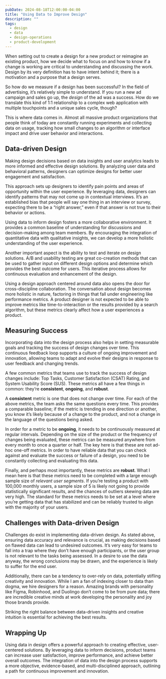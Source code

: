 ```yaml
---
pubDate: 2024-08-18T12:00:00-04:00
title: "Using Data to Improve Design"
description: ""
tags:
  - design
  - data
  - design-operations
  - product-development
---
```


When setting out to create a design for a new product or reimagine an existing product, how we decide what to focus on and how to know if a change is working are critical to understanding and discussing the work. Design by its very definition has to have intent behind it; there is a motivation and a purpose that a design serves.

So how do we measure if a design has been successful? In the field of advertising, it’s relatively simple to understand. If you run a new ad campaign and sales go up, the _design_ of the ad was a success. How do we translate this kind of 1:1 relationship to a complex web application with multiple touchpoints and a unique sales cycle, though?

This is where data comes in. Almost all massive product organizations that people think of today are constantly running experiments and collecting data on usage, tracking how small changes to an algorithm or interface impact and drive user behavior and interactions.

## Data-driven Design

Making design decisions based on data insights and user analytics leads to more informed and effective design solutions. By analyzing user data and behavioral patterns, designers can optimize designs for better user engagement and satisfaction.

This approach sets up designers to identify pain points and areas of opportunity within the user experience. By leveraging data, designers can identify patterns that may not come up in contextual interviews. It’s an established bias that people will say one thing in an interview or survey, expecting there to be a “right answer,” even if that answer is not true to their behavior or actions.

Using data to inform design fosters a more collaborative environment. It provides a common baseline of understanding for discussions and decision-making among team members. By encouraging the integration of quantitative data with qualitative insights, we can develop a more holistic understanding of the user experience.

Another important aspect is the ability to test and iterate on design solutions. A/B and usability testing are great co-creation methods that can be used to gather input on different design options and determine which provides the best outcome for users. This iterative process allows for continuous evaluation and enhancement of the design.

Using a design approach centered around data also opens the door for cross-discipline collaboration. The conversation about design becomes more holistic in nature, factoring in things that fall under engineering like performance metrics. A product designer is not expected to be able to improve metrics like time-to-interaction or the results provided by a search algorithm, but these metrics clearly affect how a user experiences a product.

## Measuring Success

Incorporating data into the design process also helps in setting measurable goals and tracking the success of design changes over time. This continuous feedback loop supports a culture of ongoing improvement and innovation, allowing teams to adapt and evolve their designs in response to user feedback and changing trends.

A few common metrics that teams use to track the success of design changes include: Top Tasks, Customer Satisfaction (CSAT) Rating, and System Usability Score (SUS). These metrics all have a few things in common: they’re **consistent**, **ongoing**, and **robust**.

A **consistent** metric is one that does not change over time. For each of the above metrics, the team asks the same questions every time. This provides a comparable baseline; if the metric is trending in one direction or another, you know it’s likely because of a change to the product, and not a change in the language of the questions being asked.

In order for a metric to be **ongoing**, it needs to be continuously measured at regular intervals. Depending on the size of the product or the frequency of changes being evaluated, these metrics can be measured anywhere from every month to once a quarter or half. The key here is that these are not ad-hoc one-off metrics. In order to have reliable data that you can check against and evaluate the success or failure of a design, you need to be constantly collecting and evaluating this data.

Finally, and perhaps most importantly, these metrics are **robust**. What I mean here is that these metrics need to be completed with a large enough sample size of _relevant user segments_. If you’re testing a product with 100,000 monthly users, a sample size of 5 is likely not going to provide statistically significant results, and the chances of outliers skewing data are very high. The standard for these metrics needs to be set at a level where you’re getting data that has stabilized and can be reliably trusted to align with the majority of your users.

## Challenges with Data-driven Design

Challenges do exist in implementing data-driven design. As stated above, ensuring data accuracy and relevance is crucial, as making decisions based on flawed data can lead to undesired outcomes. It’s very easy for teams to fall into a trap where they don’t have enough participants, or the user group is not relevant to the tasks being assessed. In a desire to use the data anyway, the wrong conclusions may be drawn, and the experience is likely to suffer for the end user.

Additionally, there can be a tendency to over-rely on data, potentially stifling creativity and innovation. While I am a fan of indexing closer to data than dogma, we hire designers for a reason. Amazing brands with personality like Figma, Robinhood, and Duolingo don’t come to be from pure data; there are incredible creative minds at work developing the personality and joy those brands provide.

Striking the right balance between data-driven insights and creative intuition is essential for achieving the best results.

## Wrapping Up

Using data in design offers a powerful approach to creating effective, user-centered solutions. By leveraging data to inform decisions, product teams can increase user satisfaction, improve performance, and achieve better overall outcomes. The integration of data into the design process supports a more objective, evidence-based, and multi-disciplined approach, outlining a path for continuous improvement and innovation.
